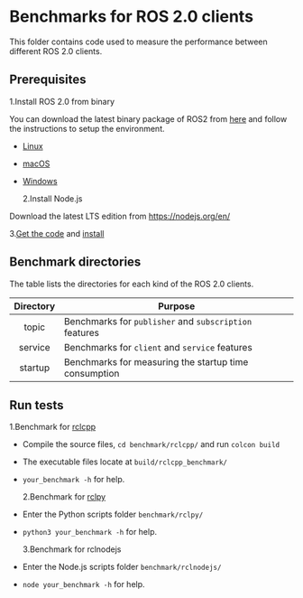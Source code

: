 # Benchmarks for ROS 2.0 clients

This folder contains code used to measure the performance between different ROS 2.0 clients.

## Prerequisites

1.Install ROS 2.0 from binary

You can download the latest binary package of ROS2 from [here](http://ci.ros2.org/view/packaging/) and follow the instructions to setup the environment.

- [Linux](https://github.com/ros2/ros2/wiki/Linux-Install-Binary)
- [macOS](https://github.com/ros2/ros2/wiki/OSX-Install-Binary)
- [Windows](https://github.com/ros2/ros2/wiki/Windows-Install-Binary)

  2.Install Node.js

Download the latest LTS edition from https://nodejs.org/en/

3.[Get the code](https://github.com/RobotWebTools/rclnodejs#get-code) and [install](https://github.com/RobotWebTools/rclnodejs#build-module)

## Benchmark directories

The table lists the directories for each kind of the ROS 2.0 clients.

| Directory | Purpose                                                |
| :-------: | ------------------------------------------------------ |
|   topic   | Benchmarks for `publisher` and `subscription` features |
|  service  | Benchmarks for `client` and `service` features         |
|  startup  | Benchmarks for measuring the startup time consumption  |

## Run tests

1.Benchmark for [rclcpp](https://github.com/ros2/rclcpp)

- Compile the source files, `cd benchmark/rclcpp/` and run `colcon build`
- The executable files locate at `build/rclcpp_benchmark/`
- `your_benchmark -h` for help.

  2.Benchmark for [rclpy](https://github.com/ros2/rclpy)

- Enter the Python scripts folder `benchmark/rclpy/`
- `python3 your_benchmark -h` for help.

  3.Benchmark for rclnodejs

- Enter the Node.js scripts folder `benchmark/rclnodejs/`
- `node your_benchmark -h` for help.
